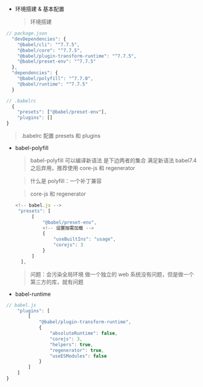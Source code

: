- 环境搭建 & 基本配置

  > 环境搭建

```js
// package.json
  "devDependencies": {
    "@babel/cli": "^7.7.5",
    "@babel/core": "^7.7.5",
    "@babel/plugin-transform-runtime": "^7.7.5",
    "@babel/preset-env": "^7.7.5"
  },
  "dependencies": {
    "@babel/polyfill": "^7.7.0",
    "@babel/runtime": "^7.7.5"
  }
```

```js
// .babelrc
  {
    "presets": ["@babel/preset-env"],
    "plugins": []
}
```

> .babelrc 配置
> presets 和 plugins

- babel-polyfill

  > babel-polyfill 可以编译新语法 是下边两者的集合 满足新语法 babel7.4 之后弃用，推荐使用 core-js 和 regenerator

  > 什么是 polyfill：一个补丁兼容

  > core-js 和 regenerator

  ```js
  <!-- babel.js -->
   "presets": [
        [
            "@babel/preset-env",
            <!-- 设置按需加载 -->
            {
                "useBuiltIns": "usage",
                "corejs": 3
            }
        ]
    ],
  ```

  > 问题：会污染全局环境
  > 做一个独立的 web 系统没有问题，但是做一个第三方的库，就有问题

* babel-runtime

```js
// babel.js
    "plugins": [
        [
            "@babel/plugin-transform-runtime",
            {
                "absoluteRuntime": false,
                "corejs": 3,
                "helpers": true,
                "regenerator": true,
                "useESModules": false
            }
        ]
    ]
}
```
